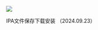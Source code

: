 

[![](https://img.shields.io/badge/Zachary46-666-green.svg)](https://www.baidu.com)

IPA文件保存下载安装 （2024.09.23）
